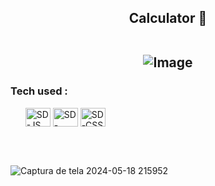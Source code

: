 <h2 align="center">Calculator 🧮

<br>![Image](https://github.com/user-attachments/assets/f19de009-4b35-4f1e-af3e-50a7a1ed3308)

</h2>

**<h3>Tech used :</h3>**
<ul>
  <img align="center" alt="SD-JS" height="30" width="40" src="https://cdn.jsdelivr.net/gh/devicons/devicon@latest/icons/javascript/javascript-original.svg">
  <img align="center" alt="SD-HTML" height="30" width="40" src="https://cdn.jsdelivr.net/gh/devicons/devicon@latest/icons/html5/html5-original.svg">
  <img align="center" alt="SD-CSS" height="30" width="40" src="https://cdn.jsdelivr.net/gh/devicons/devicon@latest/icons/css3/css3-original.svg">
</ul>
<br>
<br>

![Captura de tela 2024-05-18 215952](https://github.com/SandynellyDiniz/calculator/assets/160080540/325f66e6-310c-46d6-b9d1-fe4fd4430d8f)
